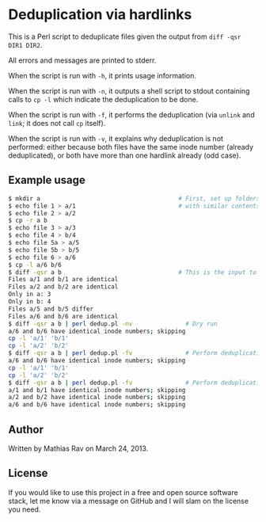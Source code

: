 Deduplication via hardlinks
===========================

This is a Perl script to deduplicate files given the output from `diff -qsr
DIR1 DIR2`.

All errors and messages are printed to stderr.

When the script is run with `-h`, it prints usage information.

When the script is run with `-n`, it outputs a shell script to stdout
containing calls to `cp -l` which indicate the deduplication to be done.

When the script is run with `-f`, it performs the deduplication (via `unlink`
and `link`; it does not call `cp` itself).

When the script is run with `-v`, it explains why deduplication is not
performed: either because both files have the same inode number (already
deduplicated), or both have more than one hardlink already (odd case).

Example usage
-------------

```sh
$ mkdir a                                       # First, set up folders a and b
$ echo file 1 > a/1                             # with similar contents
$ echo file 2 > a/2
$ cp -r a b
$ echo file 3 > a/3
$ echo file 4 > b/4
$ echo file 5a > a/5
$ echo file 5b > b/5
$ echo file 6 > a/6
$ cp -l a/6 b/6
$ diff -qsr a b                                 # This is the input to dedup.pl
Files a/1 and b/1 are identical
Files a/2 and b/2 are identical
Only in a: 3
Only in b: 4
Files a/5 and b/5 differ
Files a/6 and b/6 are identical
$ diff -qsr a b | perl dedup.pl -nv               # Dry run
a/6 and b/6 have identical inode numbers; skipping
cp -l 'a/1' 'b/1'
cp -l 'a/2' 'b/2'
$ diff -qsr a b | perl dedup.pl -fv               # Perform deduplication
a/6 and b/6 have identical inode numbers; skipping
cp -l 'a/1' 'b/1'
cp -l 'a/2' 'b/2'
$ diff -qsr a b | perl dedup.pl -fv               # Perform deduplication again
a/1 and b/1 have identical inode numbers; skipping
a/2 and b/2 have identical inode numbers; skipping
a/6 and b/6 have identical inode numbers; skipping
```

Author
------

Written by Mathias Rav on March 24, 2013.

License
-------

If you would like to use this project in a free and open source software stack,
let me know via a message on GitHub and I will slam on the license you need.
